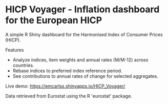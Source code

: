 # HICP Voyager - Inflation dashboard for the European HICP

A simple R Shiny dashboard for the Harmonised Index of Consumer Prices (HICP).

Features
  - Analyze indices, item weights and annual rates (M/M-12) across countries.
  - Rebase indices to preferred index reference period.
  - See contributions to annual rates of change for selected aggregates.

Live demo:
https://emcarlss.shinyapps.io/HICP_Voyager/

Data retrieved from Eurostat using the R 'eurostat' package.
